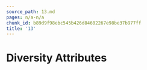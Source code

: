 ```yaml
---
source_path: 13.md
pages: n/a-n/a
chunk_id: b89d9f98ebc545b426d84602267e98be37b977ff
title: '13'
---
```

# Diversity Attributes
